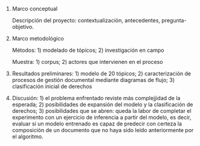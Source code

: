1. Marco conceptual 

    Descripción del proyecto: contextualización, antecedentes, pregunta-objetivo. 

2. Marco metodológico 

    Métodos: 1) modelado de tópicos; 2) investigación en campo 

    Muestra: 1) corpus; 2) actores que intervienen en el proceso 

3. Resultados preliminares: 1) modelo de 20 tópicos; 2) caracterización de procesos de gestión documental mediante diagramas de flujo; 3) clasificación inicial de derechos 

4. Discusión: 1) el problema enfrentado reviste más complejjidad de la esperada; 2) posibilidades de expansión del modelo y la clasificación de derechos; 3) posibilidades que se abren: queda la labor de completar el experimento con un ejercicio de inferencia a partir del modelo, es decir, evaluar si un modelo entrenado es capaz de predecir con certeza la composición de un documento que no haya sido leído anteriormente por el algoritmo.
